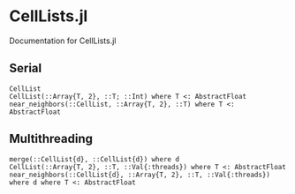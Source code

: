 # CellLists.jl
Documentation for CellLists.jl

## Serial
```@docs
CellList
CellList(::Array{T, 2}, ::T; ::Int) where T <: AbstractFloat
near_neighbors(::CellList, ::Array{T, 2}, ::T) where T <: AbstractFloat
```

## Multithreading
```@docs
merge(::CellList{d}, ::CellList{d}) where d
CellList(::Array{T, 2}, ::T, ::Val{:threads}) where T <: AbstractFloat
near_neighbors(::CellList{d}, ::Array{T, 2}, ::T, ::Val{:threads}) where d where T <: AbstractFloat
```
